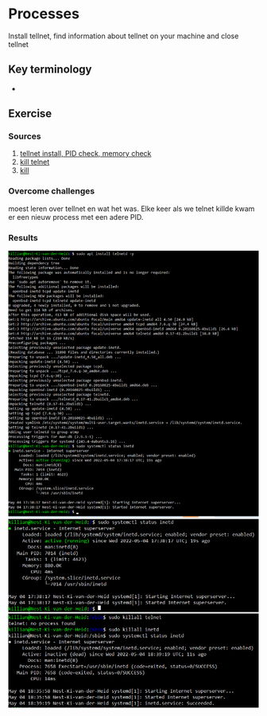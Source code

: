 # Processes 
Install tellnet, find information about tellnet on your machine and close tellnet

## Key terminology
 - 
 


## Exercise
### Sources
1. [tellnet install, PID check, memory check](https://www.howtoforge.com/how-to-install-and-use-telnet-on-ubuntu/)
2. [kill telnet](https://itsfoss.com/how-to-find-the-process-id-of-a-program-and-kill-it-quick-tip/)
3. [kill](https://www.geeksforgeeks.org/kill-command-in-linux-with-examples/?ref=lbp)




### Overcome challenges
moest leren over tellnet en wat het was. Elke keer als we telnet killde kwam er een nieuw process met een adere PID.


### Results
![SS](../../00_includes/LNX-06/instaltellnet.png)
![SS](../../00_includes/LNX-06/PID.png)
![SS](../../00_includes/LNX-06/killtelnet.png)


